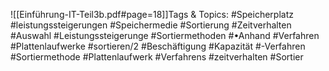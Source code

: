 
![[Einführung-IT-Teil3b.pdf#page=18]]Tags & Topics:
   #Speicherplatz
   #leistungssteigerungen
   #Speichermedie
   #Sortierung
   #Zeitverhalten
   #Auswahl
   #Leistungssteigerunge
   #Sortiermethoden
   #•Anhand
   #Verfahren
   #Plattenlaufwerke
   #sortieren/2
   #Beschäftigung
   #Kapazität
   #-Verfahren
   #Sortiermethode
   #Plattenlaufwerk
   #Verfahrens
   #zeitverhalten
   #Sortier